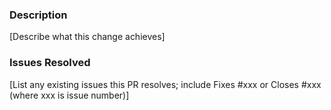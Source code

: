 <!--
Thanks for contributing to Blynk library :-)

Please provide the following information for all PRs.
Replace [brackets] and placeholder text with your responses.
-->

### Description
[Describe what this change achieves]

### Issues Resolved
[List any existing issues this PR resolves; include Fixes #xxx or Closes #xxx (where xxx is issue number)]
